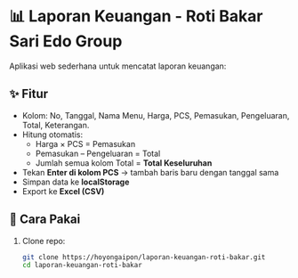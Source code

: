 # 📊 Laporan Keuangan - Roti Bakar Sari Edo Group

Aplikasi web sederhana untuk mencatat laporan keuangan:

## ✨ Fitur
- Kolom: No, Tanggal, Nama Menu, Harga, PCS, Pemasukan, Pengeluaran, Total, Keterangan.
- Hitung otomatis:
  - Harga × PCS = Pemasukan
  - Pemasukan – Pengeluaran = Total
  - Jumlah semua kolom Total = **Total Keseluruhan**
- Tekan **Enter di kolom PCS** → tambah baris baru dengan tanggal sama
- Simpan data ke **localStorage**
- Export ke **Excel (CSV)**

## 🚀 Cara Pakai
1. Clone repo:
   ```bash
   git clone https://hoyongaipon/laporan-keuangan-roti-bakar.git
   cd laporan-keuangan-roti-bakar
